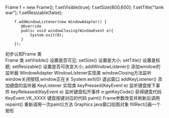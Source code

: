 Frame f = new Frame();
        f.setVisible(true);
        f.setSize(800,600);
        f.setTitle("tank war");
        f.setResizable(false);

        f.addWindowListener(new WindowAdapter() {
           @Override
           public void windowClosing(WindowEvent e){
               System.exit(0);
           }
        });
初步认知Frame 类      
Frame 类
    setVisible() 设置是否可见;
    setSize() 设置是大小;
    setTitle() 设置是标题;
    setResizable() 设置是否可改变大小;
    addWindowListener() 添加window的监听器
        WindowAdapter 
            WindowListener实现类
            windowClosing方法监听window关闭按钮,window正在关
     System.exit(0) 退出窗口
     addKeyListener() 添加键盘的监听器
        KeyListener 实现类
        keyPressed(KeyEvent e) 监听键盘按下事件
        keyReleased(KeyEvent e) 监听键盘松开事件
            e.getKeyCode() 获得键盘代码
            KeyEvent.VK_XXXX 键盘按键对应的代码
    paint() Frame参数改变并刷新后调用
    repaint() 重新调用一次paint()方法
    Graphics java窗口绘图对象
        fillRect()画一个矩形
    
    
   
